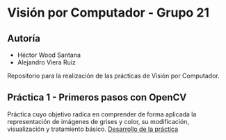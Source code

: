 # Visión por Computador - Grupo 21

## Autoría
- Héctor Wood Santana
- Alejandro Viera Ruiz

Repositorio para la realización de las prácticas de Visión por Computador.

## Práctica 1 - Primeros pasos con OpenCV

Práctica cuyo objetivo radica en comprender de forma aplicada la representación de imágenes de grises y color, su modificación, visualización y tratamiento básico. [Desarrollo de la práctica](Practica_1/Material_P1/Practica1.md)
